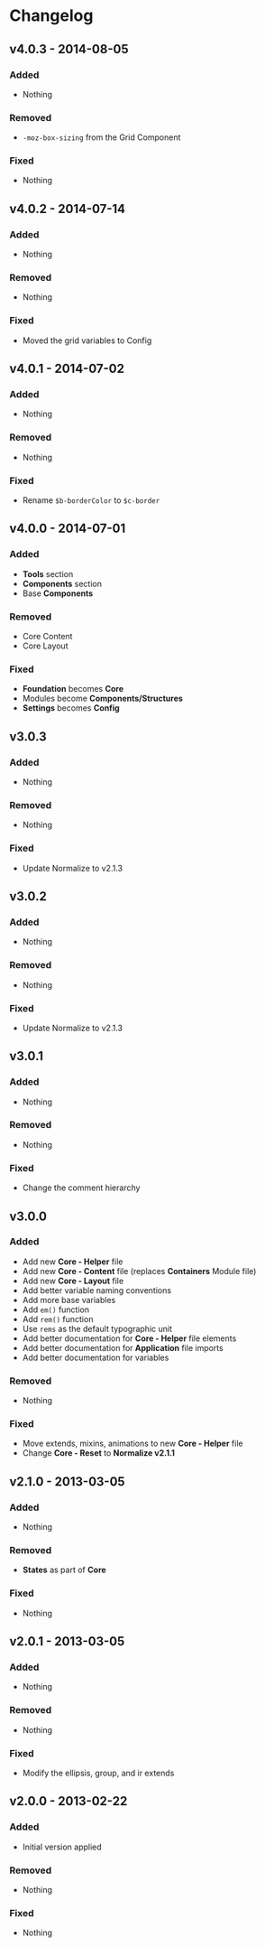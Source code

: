 Changelog
=========

v4.0.3 - 2014-08-05
-------------------

### Added

- Nothing

### Removed

- `-moz-box-sizing` from the Grid Component

### Fixed

- Nothing

v4.0.2 - 2014-07-14
-------------------

### Added

- Nothing

### Removed

- Nothing

### Fixed

- Moved the grid variables to Config

v4.0.1 - 2014-07-02
-------------------

### Added

- Nothing

### Removed

- Nothing

### Fixed

- Rename `$b-borderColor` to `$c-border`

v4.0.0 - 2014-07-01
-------------------

### Added

- **Tools** section
- **Components** section
- Base **Components**

### Removed

- Core Content
- Core Layout

### Fixed

- **Foundation** becomes **Core**
- Modules become **Components/Structures**
- **Settings** becomes **Config**

v3.0.3
------

### Added

- Nothing

### Removed

- Nothing

### Fixed

- Update Normalize to v2.1.3

v3.0.2
------

### Added

- Nothing

### Removed

- Nothing

### Fixed

- Update Normalize to v2.1.3

v3.0.1
------

### Added

- Nothing

### Removed

- Nothing

### Fixed

- Change the comment hierarchy

v3.0.0
------

### Added

- Add new **Core - Helper** file
- Add new **Core - Content** file (replaces **Containers** Module file)
- Add new **Core - Layout** file
- Add better variable naming conventions
- Add more base variables
- Add `em()` function
- Add `rem()` function
- Use `rems` as the default typographic unit
- Add better documentation for **Core - Helper** file elements
- Add better documentation for **Application** file imports
- Add better documentation for variables

### Removed

- Nothing

### Fixed

- Move extends, mixins, animations to new **Core - Helper** file
- Change **Core - Reset** to **Normalize v2.1.1**

v2.1.0 - 2013-03-05
-------------------

### Added

- Nothing

### Removed

- **States** as part of **Core**

### Fixed

- Nothing

v2.0.1 - 2013-03-05
-------------------

### Added

- Nothing

### Removed

- Nothing

### Fixed

- Modify the ellipsis, group, and ir extends

v2.0.0 - 2013-02-22
-------------------

### Added

- Initial version applied

### Removed

- Nothing

### Fixed

- Nothing
